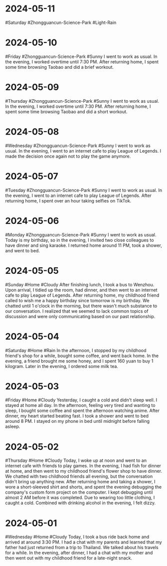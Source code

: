 # 2024-05-11
#Saturday #Zhongguancun-Science-Park  #Light-Rain 

# 2024-05-10
#Friday  #Zhongguancun-Science-Park  #Sunny 
I went to work as usual. In the evening, I worked overtime until 7:30 PM. After returning home, I spent some time browsing Taobao and did a brief workout.

# 2024-05-09
#Thursday  #Zhongguancun-Science-Park  #Sunny 
I went to work as usual. In the evening, I worked overtime until 7:30 PM. After returning home, I spent some time browsing Taobao and did a short workout.

# 2024-05-08
#Wednesday #Zhongguancun-Science-Park  #Sunny 
I went to work as usual. In the evening, I went to an internet cafe to play League of Legends. I made the decision once again not to play the game anymore.

# 2024-05-07
#Tuesday   #Zhongguancun-Science-Park   #Sunny 
I went to work as usual. In the evening, I went to an internet cafe to play League of Legends. After returning home, I spent over an hour taking selfies on TikTok.

# 2024-05-06
#Monday   #Zhongguancun-Science-Park   #Sunny 
I went to work as usual. Today is my birthday, so in the evening, I invited two close colleagues to have dinner and sing karaoke. I returned home around 11 PM, took a shower, and went to bed.

# 2024-05-05
#Sunday  #Home  #Cloudy 
After finishing lunch, I took a bus to Wenzhou. Upon arrival, I tidied up the room, had dinner, and then went to an internet cafe to play League of Legends. After returning home, my childhood friend called to wish me a happy birthday since tomorrow is my birthday. We chatted until 1 o'clock in the morning, but there wasn't much substance to our conversation. I realized that we seemed to lack common topics of discussion and were only communicating based on our past relationship.

# 2024-05-04
#Saturday  #Home  #Rain 
In the afternoon, I stopped by my childhood friend's shop for a while, bought some coffee, and went back home. In the evening, a friend brought me some honey, and I spent 160 yuan to buy 1 kilogram. Later in the evening, I ordered some milk tea.

# 2024-05-03
#Friday #Home  #Cloudy 
Yesterday, I caught a cold and didn't sleep well. I stayed at home all day. In the afternoon, feeling very tired and wanting to sleep, I bought some coffee and spent the afternoon watching anime. After dinner, my heart started beating fast. I took a shower and went to bed around 8 PM. I stayed on my phone in bed until midnight before falling asleep.

# 2024-05-02
#Thursday  #Home  #Cloudy 
Today, I woke up at noon and went to an internet cafe with friends to play games. In the evening, I had fish for dinner at home, and then went to my childhood friend's flower shop to have dinner. We chatted with two childhood friends all evening, but the conversation didn't bring up anything new. After returning home and taking a shower, I wore a short-sleeved shirt and shorts, and spent the evening debugging the company's custom form project on the computer. I kept debugging until almost 2 AM before it was completed. Due to wearing too little clothing, I caught a cold. Combined with drinking alcohol in the evening, I felt dizzy.

# 2024-05-01
#Wednesday  #Home  #Cloudy 
Today, I took a bus ride back home and arrived at around 3:30 PM. I had a chat with my parents and learned that my father had just returned from a trip to Thailand. We talked about his travels for a while. In the evening, after dinner, I had a chat with my mother and then went out with my childhood friend for a late-night snack.